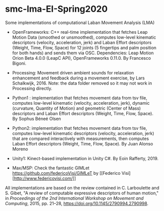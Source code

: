 # smc-lma-EI-Spring2020
Some implementations of computational Laban Movement Analysis (LMA)

- OpenFrameworks: C++ real-time implementation that fetches Leap Motion Data (smoothed or unsmoothed), computes low-level kinematic descriptors (velocity, acceleration, jerk) and Laban Effort descriptors (Weight, Time, Flow, Space) for 12 joints (5 fingertips and palm position for both hands) and sends them via OSC. Dependencies: Leap Motion Orion Beta 4.0.0 (LeapC API), OpenFrameworks 0.11.0. By Francesco Bigoni.

- Processing:  Movement driven ambient sounds for relaxation enhancement and feedback during a movement exercise, by Lars Schalkwijk, 2016. Note: the data folder removed so it may not work in Processing directly.

- Python1 : implementation that fetches movement data from tsv file, computes low-level kinematic (velocity, acceleration, jerk), dynamic (curvature, Quantity of Motion) and geometric (Center of Mass) descriptors and Laban Effort descriptors (Weight, Time, Flow, Space). By Sophus Béneé Olsen

- Python2: implementation that fetches movement data from tsv file, computes low-level kinematic descriptors (velocity, acceleration, jerk) that are compared interactively with measurements, then computes Laban Effort descriptors (Weight, Time, Flow, Space). By Juan Alonso Moreno

- Unity1: Kinect-based implementation in Unity C#. By Eoin Rafferty, 2019.

- Max/MSP: Check the fantastic GIMLet https://github.com/federicoVisi/GIMLeT by [[Federico Visi][http://www.federicovisi.com/]]

All implementations are based on the review contained in C. Larboulette and S. Gibet, "A review of computable expressive descriptors of human motion," in *Proceedings of the 2nd International Workshop on Movement and Computing*, 2015, pp. 21–28, https://doi.org/10.1145/2790994.2790998.
